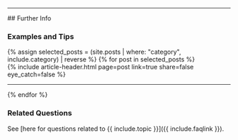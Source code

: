 
<hr id="first-hr" class="with-no-margin"/>
## Further Info

### Examples and Tips

<div id="search-results">
    {% assign selected_posts = (site.posts | where: "category", include.category) | reverse %}
    {% for post in selected_posts  %}
    <div class="article-wrapper">
        <article>
            {% include article-header.html page=post link=true share=false eye_catch=false %}
        </article>
    </div>
    <hr class="with-no-margin"/>
    {% endfor %}
</div>

### Related Questions

See [here for questions related to {{ include.topic }}]({{ include.faqlink }}).
